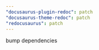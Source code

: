 ```yaml
---
"docusaurus-plugin-redoc": patch
"docusaurus-theme-redoc": patch
"redocusaurus": patch
---
```


bump dependencies

